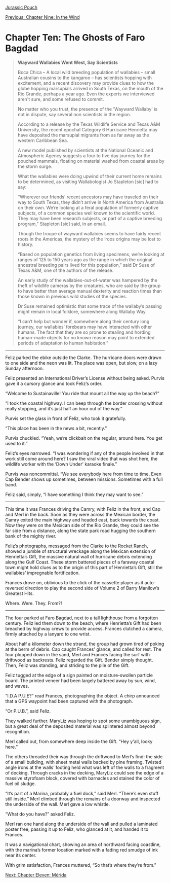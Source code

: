 [Jurassic Pouch](README.md)

[Previous: Chapter Nine: In the Wind](ch09.md) 

# Chapter Ten: The Ghosts of Faro Bagdad

> **Wayward Wallabies Went West, Say Scientists**
>
> Boca Chica – A local wild breeding population of wallabies –
> small Australian cousins to the kangaroo – has scientists
> hopping with excitement, and a recent discovery may provide
> clues to how the globe hopping marsupials arrived in South
> Texas, on the mouth of the Rio Grande, perhaps a year ago.
> Even the experts we interviewed aren't sure, and some
> refused to commit.
>
> No matter who you trust, the presence of the 'Wayward Wallaby'
> is not in dispute, say several non scientists in the region.
>
> According to a release by the Texas Wildlife Service and
> Texas A&M University, the recent epochal Category 6 Hurricane
> Henrietta may have deposited the marsupial migrants from
> as far away as the western Caribbean Sea.
>
> A new model published by scientists at the National Oceanic
> and Atmospheric Agency suggests a four to five day journey
> for the pouched mammals, floating on material washed from
> coastal areas by the storm surge.
>
> What the wallabies were doing upwind of their current home
> remains to be determined, as visiting Wallabologist Jo
> Stapleton [sic] had to say:
>
> “Wherever our friends’ recent ancestors may have traveled
> on their way to South Texas, they didn’t arrive in North
> America from Australia on their own. We’re looking at a
> feral population of formerly captive subjects, of a common
> species well known to the scientific world. They may have
> been research subjects, or part of a captive breeding
> program,” Stapleton [sic] said, in an email.
>
> Though the troupe of wayward wallabies seems to have
> fairly recent roots in the Americas, the mystery of
> the ‘roos origins may be lost to history.
>
> “Based on population genetics from living specimens,
> we’re looking at ranges of 125 to 150 years ago as
> the range in which the original ancestral breeding
> pairs lived for this population,” said Dr Suse of
> Texas A&M, one of the authors of the release.
>
> An early study of the wallabies-out-of-water was
> hampered by the theft of wildlife cameras by the
> creatures, who are said by the group to have better
> than average manual dexterity and reaction times
> than those known in previous wild studies of the species.
>
> Dr Suse remained optimistic that some trace of the
> wallaby’s passing might remain in local folklore,
> somewhere along Wallaby Way.
>
> “I can’t help but wonder if, somewhere along their
> century long journey, our wallabies’ forebears
> may have interacted with other humans. The fact that
> they are so prone to stealing and hording human-made
> objects for no known reason may point to extended
> periods of adaptation to human habitation.”

* * *

Feliz parked the ebike outside the Clarke. The 
hurricane doors were drawn to one side and the 
neon was lit. The place was open, but slow, on 
a lazy Sunday afternoon.

Feliz presented an International Driver’s License 
without being asked. Purvis gave it a cursory 
glance and took Feliz’s order.

“Welcome to Sustainaville! You ride that mount 
all the way up the beach?”

“I took the coastal highway. I can beep through 
the border crossing without really stopping, 
and it’s just half an hour out of the way.”

Purvis set the glass in front of Feliz, who 
took it gratefully.

“This place has been in the news a bit, recently.”

Purvis chuckled. “Yeah, we’re clickbait on 
the regular, around here. You get used to it.”

Feliz’s eyes narrowed. “I was wondering if any 
of the people involved in that work still come 
around here? I saw the viral video that was shot 
here, the wildlife worker with the ‘Down Under’ 
karaoke finale.”

Purvis was noncommittal. “We see everybody here 
from time to time. Even Cap Bender shows up 
sometimes, between missions. Sometimes with a full band.

Feliz said, simply, “I have something I think 
they may want to see.”

* * *

This time it was Frances driving the Camry, with 
Feliz in the front, and Cap and Merl in the back. 
Soon as they were across the Mexican border, the Camry 
exited the main highway and headed east, back towards 
the coast. Now they were on the Mexican side of the 
Rio Grande, they could see the far side from a distance,
along the state park road hugging the southern bank of
the mighty river.

Feliz’s photographs, messaged from the Clarke to the Rocket Ranch, showed a jumble of structural wreckage along the Mexican extension of Henrietta’s Gift, the massive natural wall of hurricane debris extending along the Gulf Coast. These storm battered pieces of a faraway coastal town might hold clues as to the origin of this part of Henrietta’s Gift, still the wallabies’ impregnable fortification.

Frances drove on, oblivious to the click of the cassette player as it auto-reversed direction to play the second side of Volume 2 of Barry Manilow’s Greatest Hits.

Where. Were. They. From?!

***

The four parked at Faro Bagdad, next to a tall lighthouse from a forgotten century. Feliz led them down to the beach, where Henrietta’s Gift had been breached by highway crews to provide access. Frances clutched a camera, firmly attached by a lanyard to one wrist.

About half a kilometer down the strand, the group had grown tired of poking at the berm of debris. Cap caught Frances' glance, and called for rest. The four plopped down in the sand, Merl and Frances facing the surf with driftwood as backrests. Feliz regarded the Gift. Bender simply thought. Then, Feliz was standing, and striding to the pile of the Gift.

Feliz tugged at the edge of a sign painted on moisture-swollen particle board. The printed veneer had been largely battered away by sun, wind, and waves.

“I.D.A P.U.E?” read Frances, photographing the object. A chirp announced that a GPS waypoint had been captured with the photograph.

“Or P.U.B.”, said Feliz.

They walked further. MaryLiz was hoping to spot some unambiguous sign, but a great deal of the deposited material was splintered almost beyond recognition.

Merl called out, from somewhere deep inside the Gift. “Hey y'all, looky here.”

The others threaded their way through the driftwood to Merl’s find: the side of a small building, with sheet metal walls backed by pine framing. Twisted angle irons at the walls’ footing held what was left of the walls to a fragment of decking. Through cracks in the decking, MaryLiz could see the edge of a massive styrofoam block, covered with barnacles and stained the color of fuel oil sludge.

“It’s part of a Marina, probably a fuel dock,” said Merl. “There’s even stuff still inside.” Merl climbed through the remains of a doorway and inspected the underside of the wall. Merl gave a low whistle.

“What do you have?” asked Feliz.

Merl ran one hand along the underside of the wall and pulled a laminated poster free, passing it up to Feliz, who glanced at it, and handed it to Frances.

It was a navigational chart, showing an area of northward facing coastline, with the marina’s former location marked with a fading red smudge of ink near its center.
 
With grim satisfaction, Frances muttered, “So that’s where they’re from.”

[Next: Chapter Eleven: Mérida](ch11.md)

